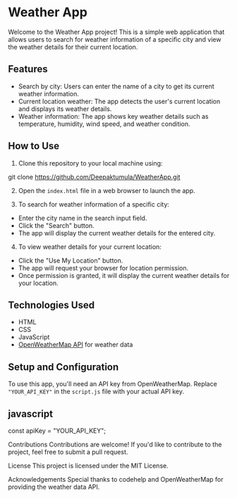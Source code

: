 # Weather App

Welcome to the Weather App project! This is a simple web application that allows users to search for weather information of a specific city and view the weather details for their current location.

## Features

- Search by city: Users can enter the name of a city to get its current weather information.
- Current location weather: The app detects the user's current location and displays its weather details.
- Weather information: The app shows key weather details such as temperature, humidity, wind speed, and weather condition.

## How to Use

1. Clone this repository to your local machine using:

git clone https://github.com/Deepaktumula/WeatherApp.git


2. Open the `index.html` file in a web browser to launch the app.

3. To search for weather information of a specific city:
- Enter the city name in the search input field.
- Click the "Search" button.
- The app will display the current weather details for the entered city.

4. To view weather details for your current location:
- Click the "Use My Location" button.
- The app will request your browser for location permission.
- Once permission is granted, it will display the current weather details for your location.

## Technologies Used

- HTML
- CSS
- JavaScript
- [OpenWeatherMap API](https://openweathermap.org/api) for weather data

## Setup and Configuration

To use this app, you'll need an API key from OpenWeatherMap. Replace `"YOUR_API_KEY"` in the `script.js` file with your actual API key.

## javascript
const apiKey = "YOUR_API_KEY";

Contributions
Contributions are welcome! If you'd like to contribute to the project, feel free to submit a pull request.

License
This project is licensed under the MIT License.

Acknowledgements
Special thanks to codehelp and OpenWeatherMap for providing the weather data API.
